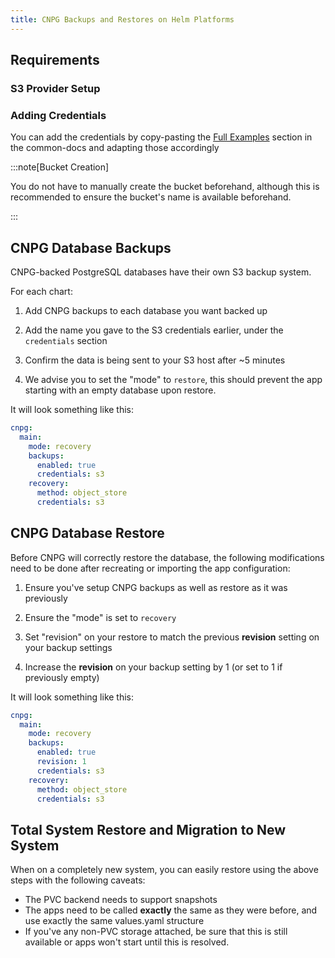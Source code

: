 ```yaml
---
title: CNPG Backups and Restores on Helm Platforms
---
```


## Requirements

### S3 Provider Setup

### Adding Credentials

You can add the credentials by copy-pasting the [Full Examples](/common/credentials#full-examples) section in the common-docs and adapting those accordingly

:::note[Bucket Creation]

You do not have to manually create the bucket beforehand, although this is recommended to ensure the bucket's name is available beforehand.

:::

## CNPG Database Backups

CNPG-backed PostgreSQL databases have their own S3 backup system.

For each chart:

1. Add CNPG backups to each database you want backed up

2. Add the name you gave to the S3 credentials earlier, under the `credentials` section

3. Confirm the data is being sent to your S3 host after ~5 minutes

4. We advise you to set the "mode" to `restore`, this should prevent the app starting with an empty database upon restore.

It will look something like this:

```yaml
cnpg:
  main:
    mode: recovery
    backups:
      enabled: true
      credentials: s3
    recovery:
      method: object_store
      credentials: s3

```

## CNPG Database Restore

Before CNPG will correctly restore the database, the following modifications need to be done after recreating or importing the app configuration:

1. Ensure you've setup CNPG backups as well as restore as it was previously

2. Ensure the "mode" is set to `recovery`

3. Set "revision" on your restore to match the previous **revision** setting on your backup settings

4. Increase the **revision** on your backup setting by 1 (or set to 1 if previously empty)

It will look something like this:

```yaml
cnpg:
  main:
    mode: recovery
    backups:
      enabled: true
      revision: 1
      credentials: s3
    recovery:
      method: object_store
      credentials: s3
```

## Total System Restore and Migration to New System

When on a completely new system, you can easily restore using the above steps with the following caveats:

- The PVC backend needs to support snapshots
- The apps need to be called **exactly** the same as they were before, and use exactly the same values.yaml structure
- If you've any non-PVC storage attached, be sure that this is still available or apps won't start until this is resolved.
